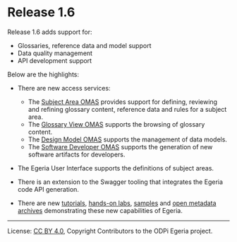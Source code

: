 <!-- SPDX-License-Identifier: CC-BY-4.0 -->
<!-- Copyright Contributors to the ODPi Egeria project. -->

# Release 1.6

Release 1.6 adds support for:
  * Glossaries, reference data and model support
  * Data quality management
  * API development support

Below are the highlights:

* There are new access services:
   * The [Subject Area OMAS](../open-metadata-implementation/access-services/subject-area) provides support for defining, reviewing and refining glossary content, reference data and rules for a subject area.
   * The [Glossary View OMAS](../open-metadata-implementation/access-services/glossary-view) supports the browsing of glossary content.
   * The [Design Model OMAS](../open-metadata-implementation/access-services/design-model) supports the management of data models.
   * The [Software Developer OMAS](../open-metadata-implementation/access-services/software-developer) supports the generation of new software artifacts for developers.

* The Egeria User Interface supports the definitions of subject areas.

* There is an extension to the Swagger tooling that integrates
  the Egeria code API generation.

* There are new [tutorials](../open-metadata-resources/open-metadata-tutorials),
  [hands-on labs](../open-metadata-resources/open-metadata-labs),
  [samples](../open-metadata-resources/open-metadata-samples) and
  [open metadata archives](../open-metadata-resources/open-metadata-archives) demonstrating
  these new capabilities of Egeria.
   
----
License: [CC BY 4.0](https://creativecommons.org/licenses/by/4.0/),
Copyright Contributors to the ODPi Egeria project.